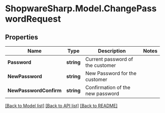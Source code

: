 # ShopwareSharp.Model.ChangePasswordRequest

## Properties

Name | Type | Description | Notes
------------ | ------------- | ------------- | -------------
**Password** | **string** | Current password of the customer | 
**NewPassword** | **string** | New Password for the customer | 
**NewPasswordConfirm** | **string** | Confirmation of the new password | 

[[Back to Model list]](../README.md#documentation-for-models) [[Back to API list]](../README.md#documentation-for-api-endpoints) [[Back to README]](../README.md)

